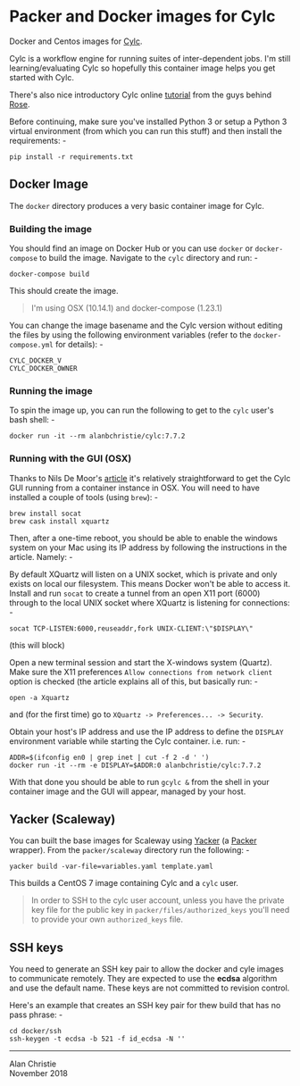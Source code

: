 # Packer and Docker images for Cylc
Docker and Centos images for [Cylc].

Cylc is a workflow engine for running suites of inter-dependent jobs.
I'm still learning/evaluating Cylc so hopefully this container image helps
you get started with Cylc.

There's also nice introductory Cylc online [tutorial] from the guys behind
[Rose].

Before continuing, make sure you've installed Python 3 or setup a Python 3
virtual environment (from which you can run this stuff) and then install
the requirements: -

    pip install -r requirements.txt
     
## Docker Image
The `docker` directory produces a very basic container image for Cylc.

### Building the image
You should find an image on Docker Hub or you can use `docker` or
`docker-compose` to build the image. Navigate to the `cylc` directory
and run: -

    docker-compose build
     
This should create the image.

>   I'm using OSX (10.14.1) and docker-compose (1.23.1)

You can change the image basename and the Cylc version without editing the
files by using the following environment variables (refer to the
`docker-compose.yml` for details): -

    CYLC_DOCKER_V
    CYLC_DOCKER_OWNER

### Running the image
To spin the image up, you can run the following to get to the `cylc` user's
bash shell: -

    docker run -it --rm alanbchristie/cylc:7.7.2

### Running with the GUI (OSX)
Thanks to Nils De Moor's [article] it's relatively straightforward to get
the Cylc GUI running from a container instance in OSX. You will need to have
installed a couple of tools (using `brew`): -

    brew install socat
    brew cask install xquartz

Then, after a one-time reboot, you should be able to enable the windows system
on your Mac using its IP address by following the instructions in the article.
Namely: -

By default XQuartz will listen on a UNIX socket, which is private and only
exists on local our filesystem. This means Docker won't be able to access it.
Install and run `socat` to create a tunnel from an open X11 port (6000) through
to the local UNIX socket where XQuartz is listening for connections: -

    socat TCP-LISTEN:6000,reuseaddr,fork UNIX-CLIENT:\"$DISPLAY\"

(this will block)

Open a new terminal session and start the X-windows system (Quartz).
Make sure the X11 preferences `Allow connections from network client`
option is checked (the article explains all of this, but basically run: -

    open -a Xquartz
     
and (for the first time) go to `XQuartz -> Preferences... -> Security`.

Obtain your host's IP address and use the IP address to define the
`DISPLAY` environment variable while starting the Cylc container. i.e. run: -

    ADDR=$(ifconfig en0 | grep inet | cut -f 2 -d ' ')
    docker run -it --rm -e DISPLAY=$ADDR:0 alanbchristie/cylc:7.7.2

With that done you should be able to run `gcylc &` from the shell in
your container image and the GUI will appear, managed by your host.

## Yacker (Scaleway)
You can built the base images for Scaleway using [Yacker] (a [Packer] wrapper).
From the `packer/scaleway` directory run the following: -

    yacker build -var-file=variables.yaml template.yaml

This builds a CentOS 7 image containing Cylc and a `cylc` user.

>   In order to SSH to the cylc user account, unless you have the private key
    file for the public key in `packer/files/authorized_keys` you'll need to
    provide your own `authorized_keys` file.

## SSH keys
You need to generate an SSH key pair to allow the docker and cyle images
to communicate remotely. They are expected to use the **ecdsa** algorithm
and use the default name. These keys are not committed to revision control.

Here's an example that creates an SSH key pair for thew build
that has no pass phrase: -

    cd docker/ssh
    ssh-keygen -t ecdsa -b 521 -f id_ecdsa -N ''
    
---

[article]: https://cntnr.io/running-guis-with-docker-on-mac-os-x-a14df6a76efc
[cylc]: https://cylc.github.io/cylc/
[packer]: https://www.packer.io
[rose]: https://metomi.github.io/rose/doc/html/index.html
[tutorial]: https://metomi.github.io/rose/doc/html/tutorial/cylc/index.html
[yacker]: https://pypi.org/project/matildapeak-yacker/

Alan Christie  
November 2018
